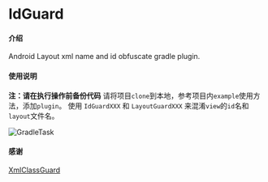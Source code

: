# IdGuard

#### 介绍
Android Layout xml name and id obfuscate gradle plugin.

#### 使用说明

 **注：请在执行操作前备份代码** 
请将项目`clone`到本地，参考项目内`example`使用方法，添加`plugin`。
使用 `IdGuardXXX` 和 `LayoutGuardXXX` 来混淆`view`的`id`名和`layout`文件名。

![GradleTask](https://foruda.gitee.com/images/1688439704923784844/c9fdf530_1636113.png "屏幕截图")

#### 感谢

[XmlClassGuard](http://https://github.com/liujingxing/XmlClassGuard)